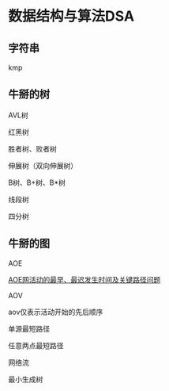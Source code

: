 # 数据结构与算法DSA

## 字符串

kmp

## 牛掰的树

AVL树

红黑树

胜者树、败者树

伸展树（双向伸展树）

B树、B+树、B*树

线段树

四分树

## 牛掰的图

AOE

[AOE网活动的最早、最迟发生时间及关键路径问题](https://blog.csdn.net/qq_38071429/article/details/80407544?utm_medium=distribute.pc_relevant.none-task-blog-BlogCommendFromMachineLearnPai2-2.channel_param&depth_1-utm_source=distribute.pc_relevant.none-task-blog-BlogCommendFromMachineLearnPai2-2.channel_param)

AOV

aov仅表示活动开始的先后顺序

单源最短路径

任意两点最短路径

网络流

最小生成树